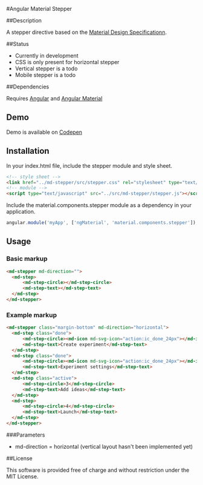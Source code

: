 #Angular Material Stepper

##Description

A stepper directive based on the [Material Design Specificationn](https://www.google.com/design/spec/components/steppers.html).


##Status

* Currently in development
* CSS is only present for horizontal stepper
* Vertical stepper is a todo
* Mobile stepper is a todo

##Dependencies 

Requires [Angular](https://github.com/angular/angular) and [Angular Material](https://github.com/angular/material)

## Demo

Demo is available on [Codepen](http://codepen.io/richshaw/pen/dGzorx)

## Installation

In your index.html file, include the stepper module and style sheet.

```html
<!-- style sheet -->
<link href="../md-stepper/src/stepper.css" rel="stylesheet" type="text/css"/>
<!-- module -->
<script type="text/javascript" src="../src/md-stepper/stepper.js"></script>
```

Include the material.components.stepper module as a dependency in your application.

```javascript
angular.module('myApp', ['ngMaterial', 'material.components.stepper']);
```

## Usage

### Basic markup

```html
<md-stepper md-direction="">
  <md-step>
      <md-step-circle></md-step-circle>
      <md-step-text></md-step-text>
  </md-step>
</md-stepper>
```

### Example markup
```html
<md-stepper class="margin-bottom" md-direction="horizontal">
  <md-step class="done">
      <md-step-circle><md-icon md-svg-icon="action:ic_done_24px"></md-icon></md-step-circle>
      <md-step-text>Create experiment</md-step-text>
  </md-step>
  <md-step class="done">
      <md-step-circle><md-icon md-svg-icon="action:ic_done_24px"></md-icon></md-step-circle>
      <md-step-text>Experiment settings</md-step-text>
  </md-step>
  <md-step class="active">
      <md-step-circle>3</md-step-circle>
      <md-step-text>Add ideas</md-step-text>
  </md-step>
  <md-step>
      <md-step-circle>4</md-step-circle>
      <md-step-text>Launch</md-step-text>
  </md-step>
</md-stepper>
```

###Parameters

* md-direction = horizontal (vertical layout hasn't been implemented yet)

##License

This software is provided free of charge and without restriction under the MIT License.